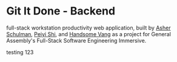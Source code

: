 # Git It Done - Backend
full-stack workstation productivity web application, built by [Asher Schulman](https://github.com/asher8346), [Peiyi Shi](https://github.com/pys12 ), and [Handsome Vang](www.google.com) as a project for General Assembly's Full-Stack Software Engineering Immersive.

testing 123
